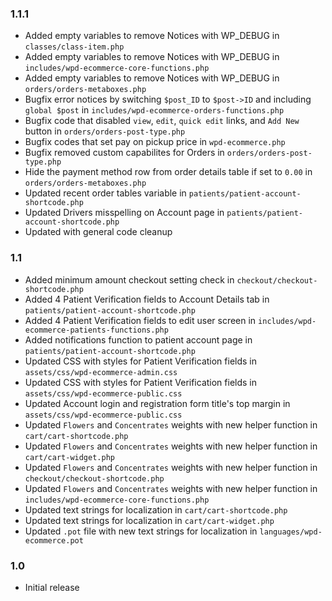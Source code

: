 ### 1.1.1

* Added empty variables to remove Notices with WP_DEBUG in `classes/class-item.php`
* Added empty variables to remove Notices with WP_DEBUG in `includes/wpd-ecommerce-core-functions.php`
* Added empty variables to remove Notices with WP_DEBUG in `orders/orders-metaboxes.php`
* Bugfix error notices by switching `$post_ID` to `$post->ID` and including `global $post` in `includes/wpd-ecommerce-orders-functions.php`
* Bugfix code that disabled `view`, `edit`, `quick edit` links, and `Add New` button in `orders/orders-post-type.php`
* Bugfix codes that set pay on pickup price in `wpd-ecommerce.php`
* Bugfix removed custom capabilites for Orders in `orders/orders-post-type.php`
* Hide the payment method row from order details table if set to `0.00` in `orders/orders-metaboxes.php`
* Updated recent order tables variable in `patients/patient-account-shortcode.php`
* Updated Drivers misspelling on Account page in `patients/patient-account-shortcode.php`
* Updated with general code cleanup

### 1.1

* Added minimum amount checkout setting check in `checkout/checkout-shortcode.php`
* Added 4 Patient Verification fields to Account Details tab in `patients/patient-account-shortcode.php`
* Added 4 Patient Verification fields to edit user screen in `includes/wpd-ecommerce-patients-functions.php`
* Added notifications function to patient account page in `patients/patient-account-shortcode.php`
* Updated CSS with styles for Patient Verification fields in `assets/css/wpd-ecommerce-admin.css`
* Updated CSS with styles for Patient Verification fields in `assets/css/wpd-ecommerce-public.css`
* Updated Account login and registration form title's top margin in `assets/css/wpd-ecommerce-public.css`
* Updated `Flowers` and `Concentrates` weights with new helper function in `cart/cart-shortcode.php`
* Updated `Flowers` and `Concentrates` weights with new helper function in `cart/cart-widget.php`
* Updated `Flowers` and `Concentrates` weights with new helper function in `checkout/checkout-shortcode.php`
* Updated `Flowers` and `Concentrates` weights with new helper function in `includes/wpd-ecommerce-core-functions.php`
* Updated text strings for localization in `cart/cart-shortcode.php`
* Updated text strings for localization in `cart/cart-widget.php`
* Updated `.pot` file with new text strings for localization in `languages/wpd-ecommerce.pot`

### 1.0

* Initial release